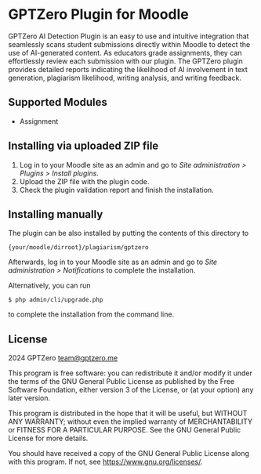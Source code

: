 # GPTZero Plugin for Moodle #

GPTZero AI Detection Plugin is an easy to use and intuitive integration that seamlessly scans student submissions directly within Moodle to detect the use of AI-generated content. As educators grade assignments, they can effortlessly review each submission with our plugin. The GPTZero plugin provides detailed reports indicating the likelihood of AI involvement in text generation, plagiarism likelihood, writing analysis, and writing feedback.

## Supported Modules ##
- Assignment

## Installing via uploaded ZIP file ##

1. Log in to your Moodle site as an admin and go to _Site administration >
   Plugins > Install plugins_.
2. Upload the ZIP file with the plugin code.
3. Check the plugin validation report and finish the installation.

## Installing manually ##

The plugin can be also installed by putting the contents of this directory to

    {your/moodle/dirroot}/plagiarism/gptzero

Afterwards, log in to your Moodle site as an admin and go to _Site administration >
Notifications_ to complete the installation.

Alternatively, you can run

    $ php admin/cli/upgrade.php

to complete the installation from the command line.

## License ##

2024 GPTZero <team@gptzero.me>

This program is free software: you can redistribute it and/or modify it under
the terms of the GNU General Public License as published by the Free Software
Foundation, either version 3 of the License, or (at your option) any later
version.

This program is distributed in the hope that it will be useful, but WITHOUT ANY
WARRANTY; without even the implied warranty of MERCHANTABILITY or FITNESS FOR A
PARTICULAR PURPOSE.  See the GNU General Public License for more details.

You should have received a copy of the GNU General Public License along with
this program.  If not, see <https://www.gnu.org/licenses/>.
